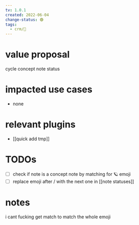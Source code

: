 ```yaml
---
tv: 1.0.1
created: 2022-06-04
change-status: 🟢
tags:
  - crm/🌱
---
```


# value proposal
cycle concept note status


# impacted use cases
- none

# relevant plugins
- [[quick add tmp]]

# TODOs
- [ ] check if note is a concept note by matching for 🪐 emoji
- [ ] replace emoji after / with the next one in [[note statuses]]

# notes

i cant fucking get match to match the whole emoji
